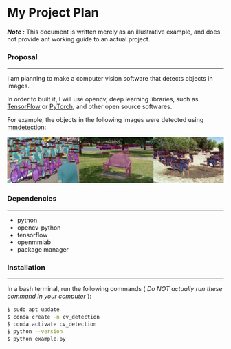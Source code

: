 # My Project Plan 

***Note :*** This document is written merely as an illustrative example, and does not provide ant working guide to an actual project.

### Proposal
---
I am planning to make a computer vision software that detects objects in images.

In order to built it, I will use opencv, deep learning libraries, such as [TensorFlow](https://www.tensorflow.org/?hl=ko) or [PyTorch](https://pytorch.org/), and other open source softwares.

For example, the objects in the following images were detected using [mmdetection](https://github.com/open-mmlab/mmdetection):

![이미지](https://github.com/zeewon0123/First/blob/main/137271636-56ba1cd2-b110-4812-8221-b4c120320aa9.png)

### Dependencies
---
+ python
+ opencv-python
+ tensorflow
+ openmmlab
+ package manager

### Installation
---
In a bash terminal, run the following commands ( _Do NOT actually run these command in your computer_ ):

```sh
$ sudo apt update
$ conda create -n cv_detection
$ conda activate cv_detection
$ python --version
$ python example.py
```
